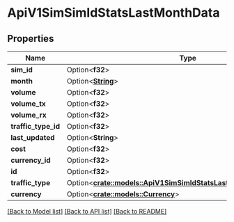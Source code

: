 # ApiV1SimSimIdStatsLastMonthData

## Properties

Name | Type | Description | Notes
------------ | ------------- | ------------- | -------------
**sim_id** | Option<**f32**> |  | [optional]
**month** | Option<[**String**](string.md)> |  | [optional]
**volume** | Option<**f32**> |  | [optional]
**volume_tx** | Option<**f32**> |  | [optional]
**volume_rx** | Option<**f32**> |  | [optional]
**traffic_type_id** | Option<**f32**> |  | [optional]
**last_updated** | Option<**String**> |  | [optional]
**cost** | Option<**f32**> |  | [optional]
**currency_id** | Option<**f32**> |  | [optional]
**id** | Option<**f32**> |  | [optional]
**traffic_type** | Option<[**crate::models::ApiV1SimSimIdStatsLastMonthDataTrafficType**](_api_v1_sim__sim_id__stats_last_month_data_traffic_type.md)> |  | [optional]
**currency** | Option<[**crate::models::Currency**](Currency.md)> |  | [optional]

[[Back to Model list]](../README.md#documentation-for-models) [[Back to API list]](../README.md#documentation-for-api-endpoints) [[Back to README]](../README.md)


